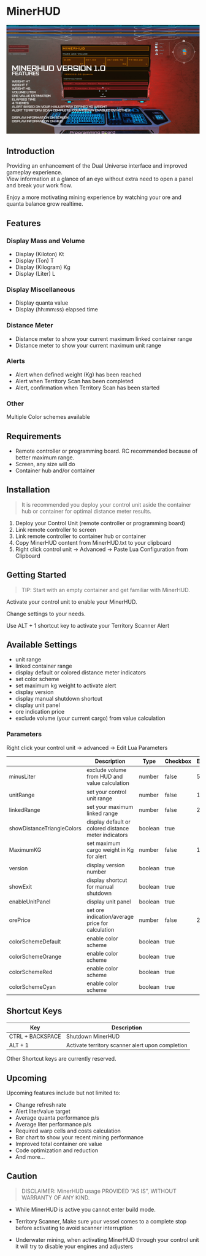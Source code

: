 # MinerHUD #
![MinerHUD](https://raw.githubusercontent.com/metric-CobraTec/MinerHUD/main/screenshots/MinerHUDv1.jpg)

## Introduction ##
Providing an enhancement of the Dual Universe interface and improved gameplay experience.<br>
View information at a glance of an eye without extra need to open a panel and break your work flow.

Enjoy a more motivating mining experience by watching your ore and quanta balance grow realtime.

## Features ##
### Display Mass and Volume ###
- Display (Kiloton) Kt
- Display (Ton) T
- Display (Kilogram) Kg
- Display (Liter) L

### Display Miscellaneous ###
- Display quanta value
- Display (hh:mm:ss) elapsed time

### Distance Meter ###
- Distance meter to show your current maximum linked container range
- Distance meter to show your current maximum unit range

### Alerts ###
- Alert when defined weight (Kg) has been reached
- Alert when Territory Scan has been completed
- Alert, confirmation when Territory Scan has been started

### Other ###
Multiple Color schemes available

## Requirements ##
- Remote controller or programming board. RC recommended because of better maximum range.
- Screen, any size will do
- Container hub and/or container

## Installation ##
> It is recommended you deploy your control unit aside the container hub or container for optimal distance meter results.

1. Deploy your Control Unit (remote controller or programming board)
2. Link remote controller to screen
3. Link remote controller to container hub or container
4. Copy MinerHUD content from MinerHUD.txt to your clipboard
4. Right click control unit -> Advanced -> Paste Lua Configuration from Clipboard

## Getting Started ##
> TIP: Start with an empty container and get familiar with MinerHUD.

Activate your control unit to enable your MinerHUD.

Change settings to your needs.

Use ALT + 1 shortcut key to activate your Territory Scanner Alert

## Available Settings ##
- unit range
- linked container range
- display default or colored distance meter indicators
- set color scheme
- set maximum kg weight to activate alert
- display version
- display manual shutdown shortcut
- display unit panel
- ore indication price
- exclude volume (your current cargo) from value calculation

### Parameters ###
Right click your control unit -> advanced -> Edit Lua Parameters

|                            | Description                                          | Type    | Checkbox | Example |
|----------------------------|------------------------------------------------------|---------|----------|---------|
| minusLiter                 | exclude volume from HUD and value calculation        | number  | false    | 5000.75 |
| unitRange                  | set your control unit range                          | number  | false    | 1000    |
| linkedRange                | set your maximum linked range                        | number  | false    | 250     |
| showDistanceTriangleColors | display default or colored distance meter indicators | boolean | true     |         |
| MaximumKG                  | set maximum cargo weight in Kg for alert             | number  | false    | 10000   |
| version                    | display version number                               | boolean | true     |         |
| showExit                   | display shortcut for manual shutdown                 | boolean | true     |         |
| enableUnitPanel            | display unit panel                                   | boolean | true     |         |
| orePrice                   | set ore indication/average price for calculation     | number  | false    | 25.01   |
| colorSchemeDefault         | enable color scheme                                  | boolean | true     |         |
| colorSchemeOrange          | enable color scheme                                  | boolean | true     |         |
| colorSchemeRed             | enable color scheme                                  | boolean | true     |         |
| colorSchemeCyan            | enable color scheme                                  | boolean | true     |         |

## Shortcut Keys ##
| Key   | Description                    |
|-------|--------------------------------|
| CTRL + BACKSPACE | Shutdown MinerHUD |
| ALT + 1 | Activate territory scanner alert upon completion |

Other Shortcut keys are currently reserved.

## Upcoming ##
Upcoming features include but not limited to:

- Change refresh rate
- Alert liter/value target
- Average quanta performance p/s
- Average liter performance p/s
- Required warp cells and costs calculation
- Bar chart to show your recent mining performance
- Improved total container ore value
- Code optimization and reduction
- And more...

## Caution ##
> DISCLAIMER: MinerHUD usage PROVIDED “AS IS”, WITHOUT WARRANTY OF ANY KIND.

- While MinerHUD is active you cannot enter build mode.

- Territory Scanner, Make sure your vessel comes to a complete stop before activating to avoid scanner interruption

- Underwater mining, when activating MinerHUD through your control unit it will try to disable your engines and adjusters

